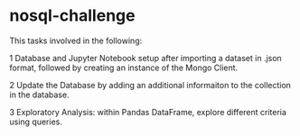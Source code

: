 # nosql-challenge
This tasks involved in the following: 

1 Database and Jupyter Notebook setup after importing a dataset in .json format, followed by creating an instance of the Mongo Client.

2 Update the Database by adding an additional informaiton to the collection in the database.

3 Exploratory Analysis: within Pandas DataFrame, explore different criteria using queries.
